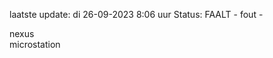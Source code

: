 laatste update: 
di 26-09-2023  8:06   uur 
Status: FAALT - fout - 
<div class="service R">nexus</div><div class="service Y">microstation</div>